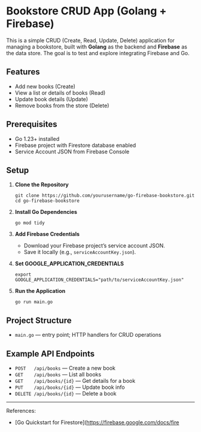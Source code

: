 # Bookstore CRUD App (Golang + Firebase)

This is a simple CRUD (Create, Read, Update, Delete) application for 
managing a bookstore, built with **Golang** as the backend and **Firebase** 
as the data store. The goal is to test and explore integrating Firebase and Go.

## Features

- Add new books (Create)
- View a list or details of books (Read)
- Update book details (Update)
- Remove books from the store (Delete)

## Prerequisites

- Go 1.23+ installed
- Firebase project with Firestore database enabled
- Service Account JSON from Firebase Console

## Setup

1. **Clone the Repository**

    ```
    git clone https://github.com/yourusername/go-firebase-bookstore.git
    cd go-firebase-bookstore
    ```
2. **Install Go Dependencies**
   
    ```
    go mod tidy
    ```
3. **Add Firebase Credentials**

    - Download your Firebase project’s service account JSON.
    - Save it locally (e.g., `serviceAccountKey.json`).

4. **Set GOOGLE_APPLICATION_CREDENTIALS**

    ```
    export GOOGLE_APPLICATION_CREDENTIALS="path/to/serviceAccountKey.json"
    ```

5. **Run the Application**

    ```
    go run main.go
    ```

## Project Structure

- `main.go` — entry point; HTTP handlers for CRUD operations

## Example API Endpoints

- `POST   /api/books` — Create a new book
- `GET    /api/books` — List all books
- `GET    /api/books/{id}` — Get details for a book
- `PUT    /api/books/{id}` — Update book info
- `DELETE /api/books/{id}` — Delete a book

---

References:
- [Go Quickstart for Firestore](https://firebase.google.com/docs/fire
